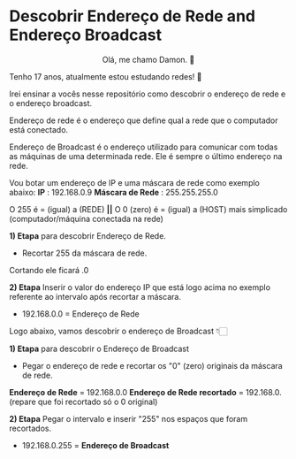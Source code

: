# Descobrir Endereço de Rede and Endereço Broadcast

<p align="center"> Olá, me chamo Damon. 👋 </p>
Tenho 17 anos, atualmente estou estudando redes! 📡

Irei ensinar a vocês nesse repositório como descobrir o endereço de rede e o endereço broadcast.

Endereço de rede é o endereço que define qual a rede que o computador está conectado.

Endereço de Broadcast é o endereço utilizado para comunicar com todas as máquinas de uma determinada rede. Ele é sempre o último endereço na rede.

Vou botar um endereço de IP e uma máscara de rede como exemplo abaixo:
**IP** : 192.168.0.9
**Máscara de Rede** : 255.255.255.0

O 255 é = (igual) a (REDE) **||**
O 0 (zero) é = (igual) a (HOST) mais simplicado (computador/máquina conectada na rede)

**1) Etapa** para descobrir Endereço de Rede.

- Recortar 255 da máscara de rede.

Cortando ele ficará .0

**2) Etapa** Inserir o valor do endereço IP que está logo acima no exemplo referente ao intervalo após recortar a máscara.

- 192.168.0.0 = Endereço de Rede


Logo abaixo, vamos descobrir o endereço de Broadcast 👇🏻

**1) Etapa** para descobrir o Endereço de Broadcast

- Pegar o endereço de rede e recortar os "0" (zero) originais da máscara de rede.

**Endereço de Rede** = 192.168.0.0
**Endereço de Rede recortado** = 192.168.0. (repare que foi recortado só o 0 original)

**2) Etapa** Pegar o intervalo e inserir "255" nos espaços que foram recortados.

- 192.168.0.255 = **Endereço de Broadcast**
